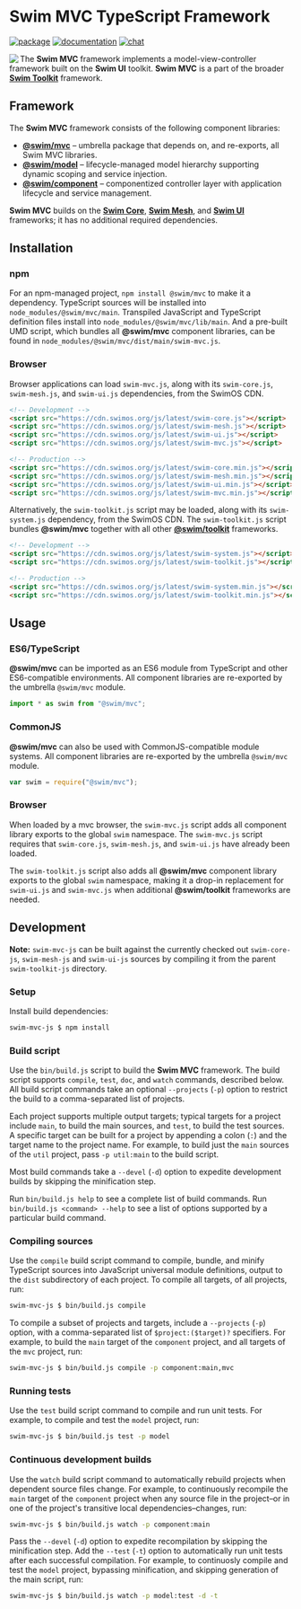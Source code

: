 # Swim MVC TypeScript Framework

[![package](https://img.shields.io/npm/v/@swim/mvc.svg)](https://www.npmjs.com/package/@swim/mvc)
[![documentation](https://img.shields.io/badge/doc-TypeDoc-blue.svg)](https://docs.swimos.org/js/latest/modules/_swim_mvc.html)
[![chat](https://img.shields.io/badge/chat-Gitter-green.svg)](https://gitter.im/swimos/community)

<a href="https://www.swimos.org"><img src="https://docs.swimos.org/readme/marlin-blue.svg" align="left"></a>

The **Swim MVC** framework implements a model-view-controller framework built
on the **Swim UI** toolkit.  **Swim MVC** is a part of the broader
[**Swim Toolkit**](https://github.com/swimos/swim/tree/master/swim-toolkit-js/@swim/toolkit) framework.

## Framework

The **Swim MVC** framework consists of the following component libraries:

- [**@swim/mvc**](@swim/mvc) –
  umbrella package that depends on, and re-exports, all Swim MVC libraries.
- [**@swim/model**](@swim/model) –
  lifecycle-managed model hierarchy supporting dynamic scoping and service injection.
- [**@swim/component**](@swim/component) –
  componentized controller layer with application lifecycle and service management.

**Swim MVC** builds on the [**Swim Core**](https://github.com/swimos/swim/tree/master/swim-system-js/swim-core-js),
[**Swim Mesh**](https://github.com/swimos/swim/tree/master/swim-system-js/swim-mesh-js), and
[**Swim UI**](https://github.com/swimos/swim/tree/master/swim-toolkit-js/swim-ui-js)
frameworks; it has no additional required dependencies.

## Installation

### npm

For an npm-managed project, `npm install @swim/mvc` to make it a dependency.
TypeScript sources will be installed into `node_modules/@swim/mvc/main`.
Transpiled JavaScript and TypeScript definition files install into
`node_modules/@swim/mvc/lib/main`.  And a pre-built UMD script, which
bundles all **@swim/mvc** component libraries, can be found in
`node_modules/@swim/mvc/dist/main/swim-mvc.js`.

### Browser

Browser applications can load `swim-mvc.js`, along with its `swim-core.js`,
`swim-mesh.js`, and `swim-ui.js` dependencies, from the SwimOS CDN.

```html
<!-- Development -->
<script src="https://cdn.swimos.org/js/latest/swim-core.js"></script>
<script src="https://cdn.swimos.org/js/latest/swim-mesh.js"></script>
<script src="https://cdn.swimos.org/js/latest/swim-ui.js"></script>
<script src="https://cdn.swimos.org/js/latest/swim-mvc.js"></script>

<!-- Production -->
<script src="https://cdn.swimos.org/js/latest/swim-core.min.js"></script>
<script src="https://cdn.swimos.org/js/latest/swim-mesh.min.js"></script>
<script src="https://cdn.swimos.org/js/latest/swim-ui.min.js"></script>
<script src="https://cdn.swimos.org/js/latest/swim-mvc.min.js"></script>
```

Alternatively, the `swim-toolkit.js` script may be loaded, along with its
`swim-system.js` dependency, from the SwimOS CDN.  The `swim-toolkit.js`
script bundles **@swim/mvc** together with all other
[**@swim/toolkit**](https://github.com/swimos/swim/tree/master/swim-toolkit-js/@swim/toolkit)
frameworks.

```html
<!-- Development -->
<script src="https://cdn.swimos.org/js/latest/swim-system.js"></script>
<script src="https://cdn.swimos.org/js/latest/swim-toolkit.js"></script>

<!-- Production -->
<script src="https://cdn.swimos.org/js/latest/swim-system.min.js"></script>
<script src="https://cdn.swimos.org/js/latest/swim-toolkit.min.js"></script>
```

## Usage

### ES6/TypeScript

**@swim/mvc** can be imported as an ES6 module from TypeScript and other
ES6-compatible environments.  All component libraries are re-exported by
the umbrella `@swim/mvc` module.

```typescript
import * as swim from "@swim/mvc";
```

### CommonJS

**@swim/mvc** can also be used with CommonJS-compatible module systems.
All component libraries are re-exported by the umbrella `@swim/mvc` module.

```javascript
var swim = require("@swim/mvc");
```

### Browser

When loaded by a mvc browser, the `swim-mvc.js` script adds all component
library exports to the global `swim` namespace.  The `swim-mvc.js` script
requires that `swim-core.js`, `swim-mesh.js`, and `swim-ui.js` have already
been loaded.

The `swim-toolkit.js` script also adds all **@swim/mvc** component library
exports to the global `swim` namespace, making it a drop-in replacement
for `swim-ui.js` and `swim-mvc.js` when additional **@swim/toolkit**
frameworks are needed.

## Development

**Note:**
`swim-mvc-js` can be built against the currently checked out `swim-core-js`,
`swim-mesh-js` and `swim-ui-js` sources by compiling it from the parent
`swim-toolkit-js` directory.

### Setup

Install build dependencies:

```sh
swim-mvc-js $ npm install
```

### Build script

Use the `bin/build.js` script to build the **Swim MVC** framework.
The build script supports `compile`, `test`, `doc`, and `watch` commands,
described below.  All build script commands take an optional `--projects`
(`-p`) option to restrict the build to a comma-separated list of projects.

Each project supports multiple output targets; typical targets for a project
include `main`, to build the main sources, and `test`, to build the test
sources.  A specific target can be built for a project by appending a colon
(`:`) and the target name to the project name.  For example, to build just the
`main` sources of the `util` project, pass `-p util:main` to the build script.

Most build commands take a `--devel` (`-d`) option to expedite development
builds by skipping the minification step.

Run `bin/build.js help` to see a complete list of build commands.  Run
`bin/build.js <command> --help` to see a list of options supported by a
particular build command.

### Compiling sources

Use the `compile` build script command to compile, bundle, and minify
TypeScript sources into JavaScript universal module definitions, output
to the `dist` subdirectory of each project.  To compile all targets,
of all projects, run:

```sh
swim-mvc-js $ bin/build.js compile
```

To compile a subset of projects and targets, include a `--projects` (`-p`)
option, with a comma-separated list of `$project:($target)?` specifiers.
For example, to build the `main` target of the `component` project, and all
targets of the `mvc` project, run:

```sh
swim-mvc-js $ bin/build.js compile -p component:main,mvc
```

### Running tests

Use the `test` build script command to compile and run unit tests.
For example, to compile and test the `model` project, run:

```sh
swim-mvc-js $ bin/build.js test -p model
```

### Continuous development builds

Use the `watch` build script command to automatically rebuild projects when
dependent source files change.  For example, to continuously recompile the
`main` target of the `component` project when any source file in the project–or
in one of the project's transitive local dependencies–changes, run:

```sh
swim-mvc-js $ bin/build.js watch -p component:main
```

Pass the `--devel` (`-d`) option to expedite recompilation by skipping the
minification step.  Add the `--test` (`-t`) option to automatically run unit
tests after each successful compilation.  For example, to continuosly compile
and test the `model` project, bypassing minification, and skipping generation
of the main script, run:

```sh
swim-mvc-js $ bin/build.js watch -p model:test -d -t
```
